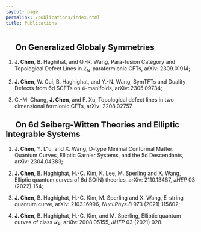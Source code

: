 ```yaml
---
layout: page
permalink: /publications/index.html
title: Publications
---
```


## &emsp; On Generalized Globaly Symmetries 


1. **J. Chen**, B. Haghihat, and Q.-R. Wang, Para-fusion Category and Topological Defect Lines in $\mathbb{Z}_N$-parafermionic CFTs, arXiv: 2309.01914;
   
2. **J. Chen**, W. Cui, B. Haghighat, and Y.-N. Wang, SymTFTs and Duality Defects from 6d SCFTs on 4-manifolds, arXiv: 2305.09734;
   
3. C.-M. Chang, **J. Chen**, and F. Xu, Topological defect lines in two dimensional fermionic CFTs, arXiv: 2208.02757.


## &emsp; On 6d Seiberg-Witten Theories and Elliptic Integrable Systems


1. **J. Chen**, Y. L\"u, and X. Wang, D-type Minimal Conformal Matter: Quantum Curves, Elliptic Garnier Systems, and the 5d Descendants, arXiv: 2304.04383;
   
2. **J. Chen**, B. Haghighat, H.-C. Kim, K. Lee, M. Sperling and X. Wang, Elliptic quantum curves of 6d SO(N) theories, arXiv: 2110.13487, *JHEP* 03 (2022) 154;
   
3. **J. Chen**, B. Haghighat, H.-C. Kim, M. Sperling and X. Wang, E-string quantum curve, arXiv: 2103.16996, *Nucl.Phys.B* 973 (2021) 115602;

4. **J. Chen**, B. Haghighat, H.-C. Kim, and M. Sperling, Elliptic quantum curves of class $\mathcal{S}_k$, arXiv: 2008.05155, *JHEP* 03 (2021) 028. 

